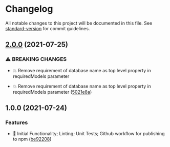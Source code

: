 # Changelog

All notable changes to this project will be documented in this file. See [standard-version](https://github.com/conventional-changelog/standard-version) for commit guidelines.

## [2.0.0](https://github.com/Jimsalad/jest-mongoose-models/compare/v1.0.0...v2.0.0) (2021-07-25)


### ⚠ BREAKING CHANGES

* :boom: Remove requirement of database name as top level property in requiredModels parameter

* :boom: Remove requirement of database name as top level property in requiredModels parameter ([5021e8a](https://github.com/Jimsalad/jest-mongoose-models/commit/5021e8af9355287a786e42d57e3cef0317fe69e8))

## 1.0.0 (2021-07-24)


### Features

* :tada: Initial Functionality; Linting; Unit Tests; Github workflow for publishing to npm ([be92208](https://github.com/Jimsalad/jest-mongoose-models/commit/be92208cf498c9414917ac912adc31470fd65425))
